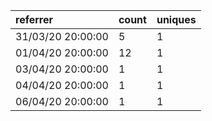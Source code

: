 | referrer          | count | uniques |
| :---------------- | :---- | :------ |
| 31/03/20 20:00:00 | 5     | 1       |
| 01/04/20 20:00:00 | 12    | 1       |
| 03/04/20 20:00:00 | 1     | 1       |
| 04/04/20 20:00:00 | 1     | 1       |
| 06/04/20 20:00:00 | 1     | 1       |